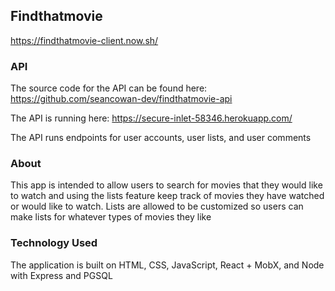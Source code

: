 ## Findthatmovie

https://findthatmovie-client.now.sh/

### API

The source code for the API can be found here: https://github.com/seancowan-dev/findthatmovie-api

The API is running here: https://secure-inlet-58346.herokuapp.com/

The API runs endpoints for user accounts, user lists, and user comments

### About

This app is intended to allow users to search for movies that they would like to watch and using the lists feature keep track of movies they have watched or would like to watch.  Lists are allowed to be customized so users can make lists for whatever types of movies they like

### Technology Used

The application is built on HTML, CSS, JavaScript, React + MobX, and Node with Express and PGSQL
